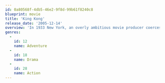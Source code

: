 ```yaml
---
id: 0a80568f-4db5-46e2-9f8d-99b61f8240c8
blueprint: movie
title: 'King Kong'
release_date: '2005-12-14'
overview: 'In 1933 New York, an overly ambitious movie producer coerces his cast and hired ship crew to travel to mysterious Skull Island, where they encounter Kong, a giant ape who is immediately smitten with the leading lady.'
genres:
  -
    id: 12
    name: Adventure
  -
    id: 18
    name: Drama
  -
    id: 28
    name: Action
---
```

